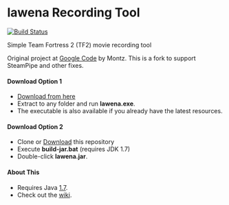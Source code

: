lawena Recording Tool
=====================

[![Build Status](https://travis-ci.org/iabarca/lawena-recording-tool.png)](https://travis-ci.org/iabarca/lawena-recording-tool)

Simple Team Fortress 2 (TF2) movie recording tool

Original project at [Google Code](http://code.google.com/p/lawenarecordingtool/) by Montz. This is a fork to support SteamPipe and other fixes.

#### Download Option 1
- [Download from here](https://www.dropbox.com/sh/lfyio7gxaf1gml3/ezmc9MPEVD)
- Extract to any folder and run **lawena.exe**.
- The executable is also available if you already have the latest resources.

#### Download Option 2
- Clone or [Download](https://github.com/iabarca/lawena-recording-tool/zipball/master) this repository
- Execute **build-jar.bat** (requires JDK 1.7)
- Double-click **lawena.jar**.

#### About This
- Requires Java [1.7](http://www.java.com).
- Check out the [wiki](https://github.com/iabarca/lawena-recording-tool/wiki).